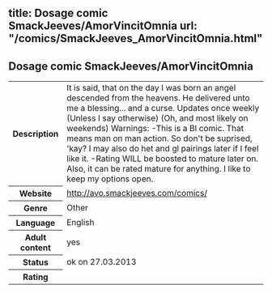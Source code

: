 title: Dosage comic SmackJeeves/AmorVincitOmnia
url: "/comics/SmackJeeves_AmorVincitOmnia.html"
---
Dosage comic SmackJeeves/AmorVincitOmnia
-----------------------------------------

<table class="comicinfo">
<tr>
<th>Description</th><td>It is said, that on the day I was born an angel descended from the heavens. He delivered unto me a blessing... and a curse. Updates once weekly (Unless I say otherwise) (Oh, and most likely on weekends) Warnings: -This is a Bl comic. That means man on man action. So don't be suprised, 'kay? I may also do het and gl pairings later if I feel like it. -Rating WILL be boosted to mature later on. Also, it can be rated mature for anything. I like to keep my options open.</td>
</tr>
<tr>
<th>Website</th><td><a href="http://avo.smackjeeves.com/comics/">http://avo.smackjeeves.com/comics/</a></td>
</tr>
<tr>
<th>Genre</th><td>Other</td>
</tr>
<tr>
<th>Language</th><td>English</td>
</tr>
<tr>
<th>Adult content</th><td>yes</td>
</tr>
<tr>
<th>Status</th><td>ok on 27.03.2013</td>
</tr>
<tr>
<th>Rating</th><td><div class="g-plusone" data-size="standard" data-annotation="bubble"
 data-href="http://avo.smackjeeves.com/comics/"></div></td>
</tr>
</table>
<script type="text/javascript">
  (function() {
    var po = document.createElement('script'); po.type = 'text/javascript'; po.async = true;
    po.src = 'https://apis.google.com/js/plusone.js';
    var s = document.getElementsByTagName('script')[0]; s.parentNode.insertBefore(po, s);
  })();
</script>

